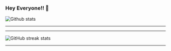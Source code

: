 ### Hey Everyone!! 👋

<!--
**kabilan1290/kabilan1290** is a ✨ _special_ ✨ repository because its `README.md` (this file) appears on your GitHub profile.

Here are some ideas to get you started:

- 🔭 I’m currently working on ...
- 🌱 I’m currently learning ...
- 👯 I’m looking to collaborate on ...
- 🤔 I’m looking for help with ...
- 💬 Ask me about ...
- 📫 How to reach me: ...
- 😄 Pronouns: ...
- ⚡ Fun fact: ...
-->

![Github stats](https://github-readme-stats.vercel.app/api?username=kabilan1290&show_icons=true&theme=synthwave)

<hr>

<!--[![Top Langs](https://github-readme-stats.vercel.app/api/top-langs/?username=kabilan1290&theme=synthwave&layout=compact)](https://github.com/anuraghazra/github-readme-stats)-->

<hr>

![GitHub streak stats](https://github-readme-streak-stats.herokuapp.com/?user=kabilan1290&theme=synthwave)  

<hr>
